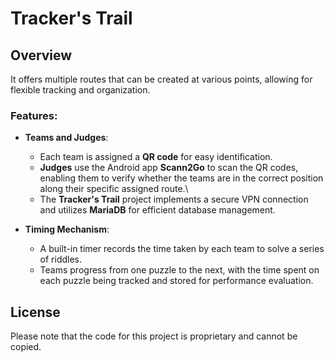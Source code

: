 # Tracker's Trail

## Overview

 It offers multiple routes that can be created at various points, allowing for flexible tracking and organization. 

### Features:
- **Teams and Judges**:
  - Each team is assigned a **QR code** for easy identification.
  - **Judges** use the Android app **Scann2Go** to scan the QR codes, enabling them to verify whether the teams are in the correct position along their specific assigned route.\
  - The **Tracker's Trail** project implements a secure VPN connection and utilizes **MariaDB** for efficient database management.

- **Timing Mechanism**:
  - A built-in timer records the time taken by each team to solve a series of riddles.
  - Teams progress from one puzzle to the next, with the time spent on each puzzle being tracked and stored for performance evaluation.

## License

Please note that the code for this project is proprietary and cannot be copied.
